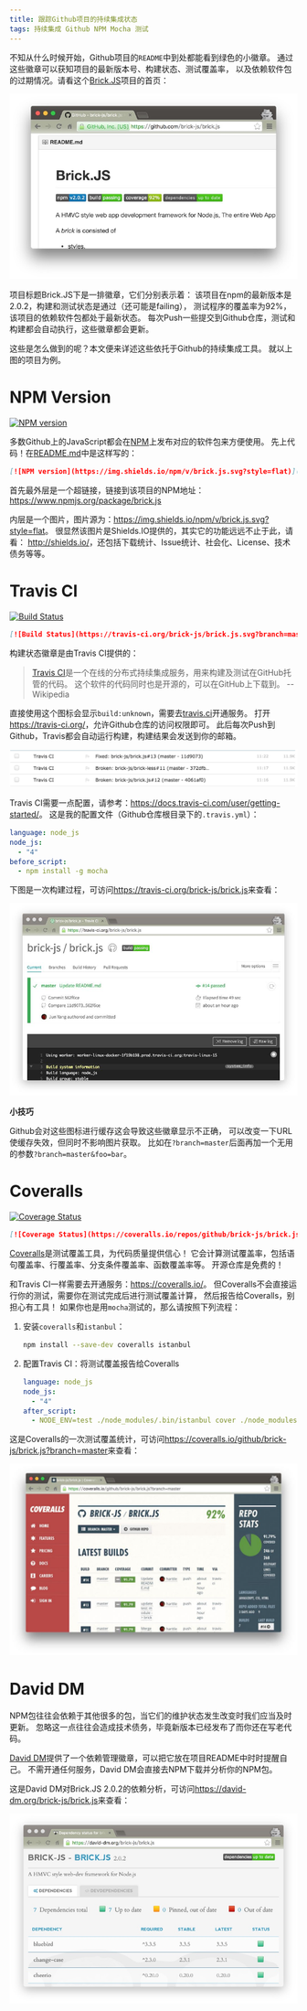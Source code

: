 ```yaml
---
title: 跟踪Github项目的持续集成状态
tags: 持续集成 Github NPM Mocha 测试
---
```


不知从什么时候开始，Github项目的`README`中到处都能看到绿色的小徽章。
通过这些徽章可以获知项目的最新版本号、构建状态、测试覆盖率，
以及依赖软件包的过期情况。请看这个[Brick.JS][brick]项目的首页：

![brick.js](/assets/img/blog/brick.jpg)

项目标题Brick.JS下是一排徽章，它们分别表示着：
该项目在npm的最新版本是2.0.2，构建和测试状态是通过（还可能是failing），
测试程序的覆盖率为92%，该项目的依赖软件包都处于最新状态。
每次Push一些提交到Github仓库，测试和构建都会自动执行，这些徽章都会更新。

<!--more-->

这些是怎么做到的呢？本文便来详述这些依托于Github的持续集成工具。
就以上图的项目为例。

# NPM Version

[![NPM version](https://img.shields.io/npm/v/brick.js.svg?style=flat)](https://www.npmjs.org/package/brick.js)

多数Github上的JavaScript都会在[NPM][npm]上发布对应的软件包来方便使用。
先上代码！在[README.md][brick-readme]中是这样写的：

```markdown
[![NPM version](https://img.shields.io/npm/v/brick.js.svg?style=flat)](https://www.npmjs.org/package/brick.js)
```

首先最外层是一个超链接，链接到该项目的NPM地址：<https://www.npmjs.org/package/brick.js>

内层是一个图片，图片源为：<https://img.shields.io/npm/v/brick.js.svg?style=flat>。
很显然该图片是Shields.IO提供的，其实它的功能远远不止于此，请看：
<http://shields.io/>，还包括下载统计、Issue统计、社会化、License、技术债务等等。

# Travis CI

[![Build Status](https://travis-ci.org/brick-js/brick.js.svg?branch=master)](https://travis-ci.org/brick-js/brick.js)

```markdown
[![Build Status](https://travis-ci.org/brick-js/brick.js.svg?branch=master)](https://travis-ci.org/brick-js/brick.js)
```

构建状态徽章是由Travis CI提供的：

> [Travis CI][travis]是一个在线的分布式持续集成服务，用来构建及测试在GitHub托管的代码。
> 这个软件的代码同时也是开源的，可以在GitHub上下载到。 -- Wikipedia

直接使用这个图标会显示`build:unknown`，需要去[travis.ci][travis]开通服务。
打开<https://travis-ci.org/>，允许Github仓库的访问权限即可。
此后每次Push到Github，Travis都会自动运行构建，构建结果会发送到你的邮箱。

![travis mail](/assets/img/blog/travis-mail.png)

Travis CI需要一点配置，请参考：<https://docs.travis-ci.com/user/getting-started/>。
这是我的配置文件（Github仓库根目录下的`.travis.yml`）：

```yml
language: node_js
node_js:
  - "4"
before_script:
  - npm install -g mocha
```

下图是一次构建过程，可访问<https://travis-ci.org/brick-js/brick.js>来查看：

![travis-build](/assets/img/blog/travis.jpg)

**小技巧**

Github会对这些图标进行缓存这会导致这些徽章显示不正确，
可以改变一下URL使缓存失效，但同时不影响图片获取。
比如在`?branch=master`后面再加一个无用的参数`?branch=master&foo=bar`。

# Coveralls

[![Coverage Status](https://coveralls.io/repos/github/brick-js/brick.js/badge.svg?branch=master)](https://coveralls.io/github/brick-js/brick.js?branch=master)

```markdown
[![Coverage Status](https://coveralls.io/repos/github/brick-js/brick.js/badge.svg?branch=master)](https://coveralls.io/github/brick-js/brick.js?branch=master)
```

[Coveralls][coveralls]是测试覆盖工具，为代码质量提供信心！
它会计算测试覆盖率，包括语句覆盖率、行覆盖率、分支条件覆盖率、函数覆盖率等。
开源仓库是免费的！

和Travis CI一样需要去开通服务：<https://coveralls.io/>。
但Coveralls不会直接运行你的测试，需要你在测试完成后进行测试覆盖计算，
然后报告给Coveralls，别担心有工具！
如果你也是用`mocha`测试的，那么请按照下列流程：

1. 安装`coveralls`和`istanbul`：
    ```bash
    npm install --save-dev coveralls istanbul
    ```
2. 配置Travis CI：将测试覆盖报告给Coveralls

    ```yml
    language: node_js
    node_js:
      - "4"
    after_script: 
      - NODE_ENV=test ./node_modules/.bin/istanbul cover ./node_modules/mocha/bin/_mocha --report lcovonly -- -R spec && cat ./coverage/lcov.info | ./node_modules/coveralls/bin/coveralls.js && rm -rf ./coverage
    ```

这是Coveralls的一次测试覆盖统计，可访问<https://coveralls.io/github/brick-js/brick.js?branch=master>来查看：

![coveralls status](/assets/img/blog/coveralls.jpg)

# David DM

NPM包往往会依赖于其他很多的包，当它们的维护状态发生改变时我们应当及时更新。
忽略这一点往往会造成技术债务，毕竟新版本已经发布了而你还在写老代码。

[David DM][david]提供了一个依赖管理徽章，可以把它放在项目README中时时提醒自己。
不需开通任何服务，David DM会直接去NPM下载并分析你的NPM包。

这是David DM对Brick.JS 2.0.2的依赖分析，可访问<https://david-dm.org/brick-js/brick.js>来查看：

![david dm status](/assets/img/blog/david.jpg)

[travis]: https://travis-ci.org/
[brick]: https://github.com/brick-js/brick.js
[brick-readme]: https://github.com/brick-js/brick.js/blob/master/README.md
[npm]: http://npmjs.org
[coveralls]: https://coveralls.io/
[david]: https://david-dm.org/
